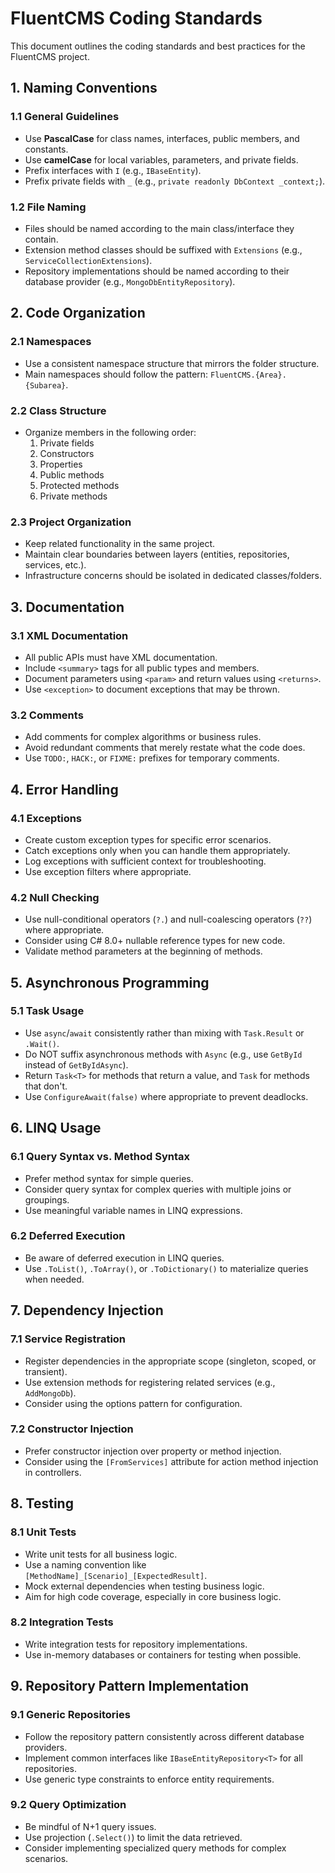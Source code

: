 # FluentCMS Coding Standards

This document outlines the coding standards and best practices for the FluentCMS project.

## 1. Naming Conventions

### 1.1 General Guidelines
- Use **PascalCase** for class names, interfaces, public members, and constants.
- Use **camelCase** for local variables, parameters, and private fields.
- Prefix interfaces with `I` (e.g., `IBaseEntity`).
- Prefix private fields with `_` (e.g., `private readonly DbContext _context;`).

### 1.2 File Naming
- Files should be named according to the main class/interface they contain.
- Extension method classes should be suffixed with `Extensions` (e.g., `ServiceCollectionExtensions`).
- Repository implementations should be named according to their database provider (e.g., `MongoDbEntityRepository`).

## 2. Code Organization

### 2.1 Namespaces
- Use a consistent namespace structure that mirrors the folder structure.
- Main namespaces should follow the pattern: `FluentCMS.{Area}.{Subarea}`.

### 2.2 Class Structure
- Organize members in the following order:
  1. Private fields
  2. Constructors
  3. Properties
  4. Public methods
  5. Protected methods
  6. Private methods

### 2.3 Project Organization
- Keep related functionality in the same project.
- Maintain clear boundaries between layers (entities, repositories, services, etc.).
- Infrastructure concerns should be isolated in dedicated classes/folders.

## 3. Documentation

### 3.1 XML Documentation
- All public APIs must have XML documentation.
- Include `<summary>` tags for all public types and members.
- Document parameters using `<param>` and return values using `<returns>`.
- Use `<exception>` to document exceptions that may be thrown.

### 3.2 Comments
- Add comments for complex algorithms or business rules.
- Avoid redundant comments that merely restate what the code does.
- Use `TODO:`, `HACK:`, or `FIXME:` prefixes for temporary comments.

## 4. Error Handling

### 4.1 Exceptions
- Create custom exception types for specific error scenarios.
- Catch exceptions only when you can handle them appropriately.
- Log exceptions with sufficient context for troubleshooting.
- Use exception filters where appropriate.

### 4.2 Null Checking
- Use null-conditional operators (`?.`) and null-coalescing operators (`??`) where appropriate.
- Consider using C# 8.0+ nullable reference types for new code.
- Validate method parameters at the beginning of methods.

## 5. Asynchronous Programming

### 5.1 Task Usage
- Use `async`/`await` consistently rather than mixing with `Task.Result` or `.Wait()`.
- Do NOT suffix asynchronous methods with `Async` (e.g., use `GetById` instead of `GetByIdAsync`).
- Return `Task<T>` for methods that return a value, and `Task` for methods that don't.
- Use `ConfigureAwait(false)` where appropriate to prevent deadlocks.

## 6. LINQ Usage

### 6.1 Query Syntax vs. Method Syntax
- Prefer method syntax for simple queries.
- Consider query syntax for complex queries with multiple joins or groupings.
- Use meaningful variable names in LINQ expressions.

### 6.2 Deferred Execution
- Be aware of deferred execution in LINQ queries.
- Use `.ToList()`, `.ToArray()`, or `.ToDictionary()` to materialize queries when needed.

## 7. Dependency Injection

### 7.1 Service Registration
- Register dependencies in the appropriate scope (singleton, scoped, or transient).
- Use extension methods for registering related services (e.g., `AddMongoDb`).
- Consider using the options pattern for configuration.

### 7.2 Constructor Injection
- Prefer constructor injection over property or method injection.
- Consider using the `[FromServices]` attribute for action method injection in controllers.

## 8. Testing

### 8.1 Unit Tests
- Write unit tests for all business logic.
- Use a naming convention like `[MethodName]_[Scenario]_[ExpectedResult]`.
- Mock external dependencies when testing business logic.
- Aim for high code coverage, especially in core business logic.

### 8.2 Integration Tests
- Write integration tests for repository implementations.
- Use in-memory databases or containers for testing when possible.

## 9. Repository Pattern Implementation

### 9.1 Generic Repositories
- Follow the repository pattern consistently across different database providers.
- Implement common interfaces like `IBaseEntityRepository<T>` for all repositories.
- Use generic type constraints to enforce entity requirements.

### 9.2 Query Optimization
- Be mindful of N+1 query issues.
- Use projection (`.Select()`) to limit the data retrieved.
- Consider implementing specialized query methods for complex scenarios.
